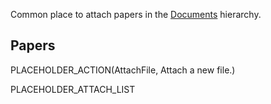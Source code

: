 <slot name="/documents/linkbox" />

Common place to attach papers in the [Documents](/src/documents/index.md) hierarchy.

## Papers

PLACEHOLDER_ACTION(AttachFile, Attach a new file.)

PLACEHOLDER_ATTACH_LIST
